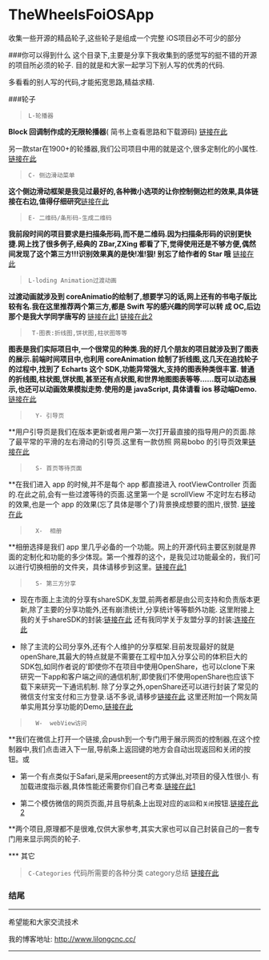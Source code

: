 # TheWheelsFoiOSApp
收集一些开源的精品轮子,这些轮子是组成一个完整 iOS项目必不可少的部分

###你可以得到什么
这个目录下,主要是分享下我收集到的感觉写的挺不错的开源的项目所必须的轮子. 目的就是和大家一起学习下别人写的优秀的代码.

多看看的别人写的代码,才能拓宽思路,精益求精.


###轮子
>`L-轮播器`

**Block 回调制作成的无限轮播器**( 简书上查看思路和下载源码)   [链接在此](http://www.jianshu.com/p/c854f89d8be0)

另一款star在1900+的轮播器,我们公司项目中用的就是这个,很多定制化的小属性. [链接在此](https://github.com/gsdios/SDCycleScrollView)


>`C- 侧边滑动菜单`

**这个侧边滑动框架是我见过最好的,各种微小选项的让你控制侧边栏的效果,具体链接在右边,值得仔细研究**[链接在此](https://github.com/mutualmobile/MMDrawerController)


>`E- 二维码/条形码-生成二维码`

**我前段时间的项目要求是扫描条形码,而不是二维码.因为扫描条形码的识别更快捷.网上找了很多例子,经典的 ZBar,ZXing 都看了下,觉得使用还是不够方便,偶然间发现了这个第三方!!!识别效果真的是快!准!狠! 别忘了给作者的 Star 哦** [链接在此](https://github.com/zhangfeidev/QRCScanner)

>`L-loding Animation过渡动画`

**过渡动画就涉及到 coreAnimatio的绘制了,想要学习的话,网上还有的书电子版比较有名.我在这里推荐两个第三方,都是 Swift 写的感兴趣的同学可以转 成 OC,后边那个是我大学同学唐写的**  [链接在此1](https://github.com/ninjaprox/NVActivityIndicatorView)   [链接在此2](https://github.com/saitjr/STLoadingGroup)


>` T-图表:折线图,饼状图,柱状图等等`

**图表是我们实际项目中,一个很常见的种类.我的好几个朋友的项目就涉及到了图表的展示.前端时间项目中,也利用 coreAnimation 绘制了折线图,这几天在追找轮子的过程中,找到了 Echarts 这个 SDK,功能异常强大,支持的图表种类很丰富. 普通的折线图,柱状图,饼状图,甚至还有点状图,和世界地图图表等等......既可以动态展示,也还可以动画效果模拟走势.使用的是 javaScript, 具体请看 ios 移动端Demo.**  [链接在此](https://github.com/Pluto-Y/iOS-Echarts)


>`  Y- 引导页`

**用户引导页是我们在版本更新或者用户第一次打开最直接的指导用户的页面.除了最平常的平滑的左右滑动的引导页.这里有一款仿照 网易bobo 的引导页效果[链接在此](https://github.com/Nododo/ADo_GuideView)

>`  S- 首页等待页面`

**在我们进入 app 的时候,并不是每个 app 都直接进入 rootViewController 页面的.在此之前,会有一些过渡等待的页面.这里第一个是 scrollView 不定时左右移动的效果,也是一个 app 的效果(忘了具体是哪个了)背景换成想要的图片,很赞. [链接在此](https://github.com/sachinkesiraju/SKPanoramaView)

>`  X-  相册`

**相册选择是我们 app 里几乎必备的一个功能。网上的开源代码主要区别就是界面的定制化和功能的多少体现。第一个推荐的这个，是我见过功能最全的，我们可以进行切换相册的文件夹，具体请移步到这里。[链接在此1](https://github.com/alienjun/AJPhotoPicker)

>`  S- 第三方分享`

- 现在市面上主流的分享有shareSDK,友盟,前两者都是由公司支持和负责版本更新,除了主要的分享功能外,还有崩溃统计,分享统计等等额外功能. 这里附接上我的关于shareSDK的封装:[链接在此](https://github.com/lilongcnc/LLShareSDKTool)  还有我同学关于友盟分享的封装:[连接在此](https://github.com/saitjr/STShareTool)

- 除了主流的公司分享外,还有个人维护的分享框架.目前发现最好的就是openShare,其最大的特点就是不需要在工程中加入分享公司的体积巨大的SDK包,如同作者说的'即使你不在项目中使用OpenShare，也可以clone下来研究一下app和客户端之间的通信机制',即使我们不使用openShare也应该下载下来研究一下通讯机制. 除了分享之外,openShare还可以进行封装了常见的微信支付宝支付和三方登录.话不多说,请移步[链接在此](https://github.com/100apps/openshare)  这里还附加一个网友简单实用其分享功能的Demo,[链接在此](https://github.com/XHTeng/XHShareDemo)


>`  W-  webView访问`

**我们在微信上打开一个链接,会push到一个专门用于展示网页的控制器,在这个控制器中,我们点击进入下一层,导航条上返回键的地方会自动出现返回和关闭的按钮。或

- 第一个有点类似于Safari,是采用preesent的方式弹出,对项目的侵入性很小. 有加载进度指示器,具体性能还需要你们自己考查.[链接在此1](https://github.com/PerfectFreeze/PFWebViewController)

- 第二个模仿微信的网页页面,并且导航条上出现对应的`返回`和`关闭`按钮.[链接在此2](https://github.com/Zws-China/WebViewController)

**两个项目,原理都不是很难,仅供大家参考,其实大家也可以自己封装自己的一套专门用来显示网页的轮子.


*** 其它
>`C-Categories`
代码所需要的各种分类 category总结 [ 链接在此](https://github.com/shaojiankui/iOS-Categories)


### 结尾
---
希望能和大家交流技术

我的博客地址: <http://www.lilongcnc.cc/>

---
